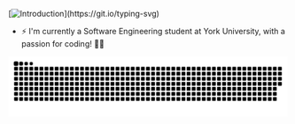 [![Introduction](https://readme-typing-svg.demolab.com?font=Jetbrains+Mono&size=26&duration=2500&color=00FFFF&multiline=true&repeat=false&width=435&height=75&lines=hi!;i'm+Mohammad.)](https://git.io/typing-svg)
- ⚡ I'm currently a Software Engineering student at York University, with a passion for coding! 🧑‍💻

![Contributions](https://github.com/mahfoozm/mahfoozm/blob/output/github-contribution-grid-snake.svg?raw=true)

<!-- Playing CTF's at spare time
#- Currently learning Web Development by Self
#- Personal website [link](https://www.0xabdulkhalid.ml)
#- I’m currently open for an Intern or a new job opportunity, this is [my resume](https://read.cv/0xabdulkhalid)-->
